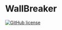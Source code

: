 # WallBreaker

[![GitHub license](https://img.shields.io/github/license/HyagoOliveira/WallBreaker?style=flat-square)](https://github.com/HyagoOliveira/WallBreaker/blob/main/LICENSE)
